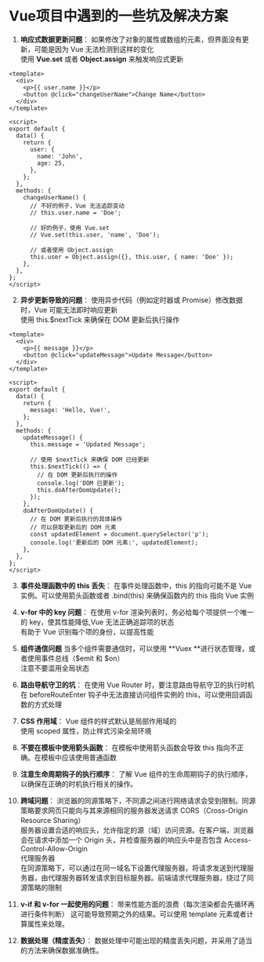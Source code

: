 # Vue项目中遇到的一些坑及解决方案

1. **响应式数据更新问题**：
如果修改了对象的属性或数组的元素，但界面没有更新，可能是因为 Vue 无法检测到这样的变化    
使用 **Vue.set** 或者 **Object.assign** 来触发响应式更新  
```vue
<template>
  <div>
    <p>{{ user.name }}</p>
    <button @click="changeUserName">Change Name</button>
  </div>
</template>

<script>
export default {
  data() {
    return {
      user: {
        name: 'John',
        age: 25,
      },
    };
  },
  methods: {
    changeUserName() {
      // 不好的例子，Vue 无法追踪变动
      // this.user.name = 'Doe';

      // 好的例子，使用 Vue.set
      // Vue.set(this.user, 'name', 'Doe');

      // 或者使用 Object.assign
      this.user = Object.assign({}, this.user, { name: 'Doe' });
    },
  },
};
</script>

```

2. **异步更新导致的问题**：
使用异步代码（例如定时器或 Promise）修改数据时，Vue 可能无法即时响应更新  
使用 this.$nextTick 来确保在 DOM 更新后执行操作 
```vue
<template>
  <div>
    <p>{{ message }}</p>
    <button @click="updateMessage">Update Message</button>
  </div>
</template>

<script>
export default {
  data() {
    return {
      message: 'Hello, Vue!',
    };
  },
  methods: {
    updateMessage() {
      this.message = 'Updated Message';

      // 使用 $nextTick 来确保 DOM 已经更新
      this.$nextTick(() => {
        // 在 DOM 更新后执行的操作
        console.log('DOM 已更新');
        this.doAfterDomUpdate();
      });
    },
    doAfterDomUpdate() {
      // 在 DOM 更新后执行的具体操作
      // 可以获取更新后的 DOM 元素
      const updatedElement = document.querySelector('p');
      console.log('更新后的 DOM 元素:', updatedElement);
    },
  },
};
</script>

```

3. **事件处理函数中的 this 丢失**：
在事件处理函数中，this 的指向可能不是 Vue 实例。可以使用箭头函数或者 .bind(this) 来确保函数内的 this 指向 Vue 实例

4. **v-for 中的 key 问题**：
在使用 v-for 渲染列表时，务必给每个项提供一个唯一的 key，使其性能降低,Vue 无法正确追踪项的状态  
有助于 Vue 识别每个项的身份，以提高性能

5. **组件通信问题**
当多个组件需要通信时，可以使用 **Vuex **进行状态管理，或者使用事件总线（$emit 和 $on）  
注意不要滥用全局状态

6. **路由导航守卫的坑**：
在使用 Vue Router 时，要注意路由导航守卫的执行时机  
在 beforeRouteEnter 钩子中无法直接访问组件实例的 this，可以使用回调函数的方式处理

7. **CSS 作用域**：
Vue 组件的样式默认是局部作用域的  
使用 scoped 属性，防止样式污染全局环境

8. **不要在模板中使用箭头函数**：
在模板中使用箭头函数会导致 this 指向不正确。在模板中应该使用普通函数

9. **注意生命周期钩子的执行顺序**：
了解 Vue 组件的生命周期钩子的执行顺序，以确保在正确的时机执行相关的操作。

10. **跨域问题**：
浏览器的同源策略下，不同源之间进行网络请求会受到限制。同源策略要求网页只能向与其来源相同的服务器发送请求
CORS（Cross-Origin Resource Sharing）  
服务器设置合适的响应头，允许指定的源（域）访问资源。在客户端，浏览器会在请求中添加一个 Origin 头，并检查服务器的响应头中是否包含 Access-Control-Allow-Origin  
代理服务器  
在同源策略下，可以通过在同一域名下设置代理服务器，将请求发送到代理服务器，由代理服务器转发请求到目标服务器。前端请求代理服务器，绕过了同源策略的限制  

11. **v-if 和 v-for 一起使用的问题**：
带来性能方面的浪费（每次渲染都会先循环再进行条件判断）
这可能导致预期之外的结果。可以使用 template 元素或者计算属性来处理。

12. **数据处理（精度丢失）**： 
数据处理中可能出现的精度丢失问题，并采用了适当的方法来确保数据准确性。